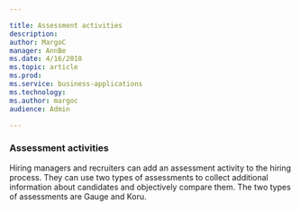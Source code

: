 ```yaml
---

title: Assessment activities
description: 
author: MargoC
manager: AnnBe
ms.date: 4/16/2018
ms.topic: article
ms.prod: 
ms.service: business-applications
ms.technology: 
ms.author: margoc
audience: Admin

---
```

### Assessment activities 



Hiring managers and recruiters can add an assessment activity to the hiring
process. They can use two types of assessments to collect additional information
about candidates and objectively compare them. The two types of assessments are
Gauge and Koru.
